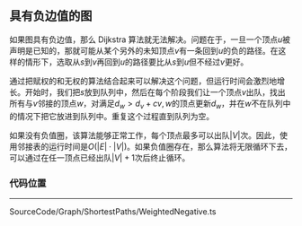 <!-- @format -->

## 具有负边值的图

如果图具有负边值，那么 Dijkstra 算法就无法解决。问题在于，一旦一个顶点$u$被声明是已知的，那就可能从某个另外的未知顶点$v$有一条回到$u$的负的路径。在这样的情形下，选取从$s$到$v$再回到$u$的路径要比从$s$到$u$但不经过$v$更好。

通过把赋权的和无权的算法结合起来可以解决这个问题，但运行时间会激烈地增长。开始时，我们把$s$放到队列中，然后在每个阶段我们让一个顶点$v$出队，找出所有与$v$邻接的顶点$w$，对满足$d_w>d_v+c{v,w}$的顶点更新$d_w$，并在$w$不在队列中的情况下把它放进到队列中。重复这个过程直到队列为空。

如果没有负值圈，该算法能够正常工作，每个顶点最多可以出队$|V|$次。因此，使用邻接表的运行时间是$O(|E|\cdot|V|)$。如果负值圈存在，那么算法将无限循环下去，可以通过在任一顶点已经出队$|V|+1$次后终止循环。

### 代码位置

---

SourceCode/Graph/ShortestPaths/WeightedNegative.ts
